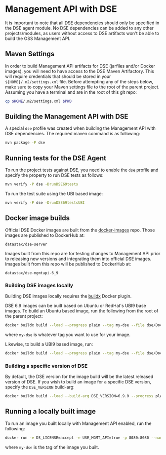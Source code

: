 # Management API with DSE

It is important to note that all DSE dependencies should only be specified in the DSE agent module. No DSE dependencies
can be added to any other projects/modules, as users without access to DSE artifacts won't be able to build the OSS Management API.

## Maven Settings

In order to build Management API artifacts for DSE (jarfiles and/or Docker images), you will need to have access to the DSE Maven
Artifactory. This will require credentials that should be stored in your `${HOME}/.m2/settings.xml` file. Before attempting any of
the steps below, make sure to copy your Maven settings file to the root of the parent project. Assuming you have a terminal and
are in the root of this git repo:

```sh
cp $HOME/.m2/settings.xml $PWD
```

## Building the Management API with DSE

A special `dse` profile was created when building the Management API with DSE dependencies. The required maven command is as following:

```sh
mvn package -P dse
```

## Running tests for the DSE Agent

To run the project tests against DSE, you need to enable the `dse` profile and specify the property to run DSE tests as follows:

```sh
mvn verify -P dse -DrunDSE69tests
```

To run the test suite using the UBI based image:

```sh
mvn verify -P dse -DrunDSE69testsUBI
```

## Docker image builds

Official DSE Docker images are built from the [docker-images](https://github.com/riptano/docker-images) repo. Those images are published
to DockerHub at:

    datastax/dse-server

Images built from this repo are for testing changes to Management API prior to releasing new versions and integrating them into
official DSE images. Images built from this repo will be published to DockerHub at:

    datastax/dse-mgmtapi-6_9

### Building DSE images locally

Building DSE images locally requires the [buildx](https://docs.docker.com/build/buildx/install/) Docker plugin.

DSE 6.9 images can be built based on Ubuntu or RedHat's UBI9 base images. To build an Ubuntu based image, run the following from the root of the parent project:

```sh
docker buildx build --load --progress plain --tag my-dse --file dse/Dockerfile-dse69.jdk11 --target dse --platform linux/amd64 .
```

where `my-dse` is whatever tag you want to use for your image.

Likewise, to build a UBI9 based image, run:

```sh
docker buildx build --load --progress plain --tag my-dse --file dse/Dockerfile-dse69.ubi9 --target dse --platform linux/amd64 .
```

### Building a specific version of DSE

By default, the DSE version for the image build will be the latest released version of DSE. If you wish to build an image for a
specific DSE version, specify the `DSE_VERSION` build-arg:

```sh
docker buildx build --load --build-arg DSE_VERSION=6.9.0 --progress plain --tag my-dse --file dse/Dockerfile-dse69.jdk11 --target dse --platform linux/amd64 .
```

## Running a locally built image

To run an image you built locally with Management API enabled, run the following:

```sh
docker run -e DS_LICENSE=accept -e USE_MGMT_API=true -p 8080:8080 --name dse my-dse
```

where `my-dse` is the tag of the image you built.